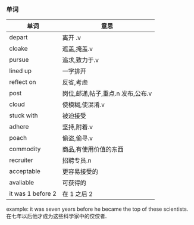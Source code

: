 ### 单词
|单词|意思|
|---|---|
|depart|离开 .v|
|cloake|遮盖,掩盖.v|
|pursue|追求,致力于.v|
|lined up|一字排开|
|reflect on|反省,考虑|
|post|岗位,邮递,帖子,重点.n 发布,公布.v|
|cloud|使模糊,使混淆.v|
|stuck with|被迫接受|
|adhere|坚持,附着.v|
|poach|偷盗,偷寻.v|
|commodity|商品,有使用价值的东西|
|recruiter|招聘专员.n|
|acceptable|更容易接受的|
|avaliable|可获得的|
|it was 1 before 2|在 1 之后 2|

example: it was seven years before he became the top of these scientists.
在七年以后他才成为这些科学家中的佼佼者.